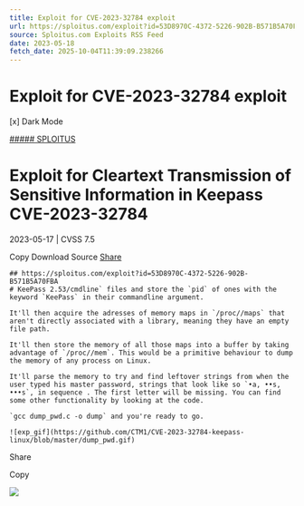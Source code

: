 ```yaml
---
title: Exploit for CVE-2023-32784 exploit
url: https://sploitus.com/exploit?id=53D8970C-4372-5226-902B-B571B5A70FBA&utm_source=rss&utm_medium=rss
source: Sploitus.com Exploits RSS Feed
date: 2023-05-18
fetch_date: 2025-10-04T11:39:09.238266
---
```


# Exploit for CVE-2023-32784 exploit

[x]
Dark Mode

[##### SPLOITUS](/)

# Exploit for Cleartext Transmission of Sensitive Information in Keepass CVE-2023-32784

2023-05-17 | CVSS 7.5

Copy
Download
Source
[Share](#share-url)

```
## https://sploitus.com/exploit?id=53D8970C-4372-5226-902B-B571B5A70FBA
# KeePass 2.53/cmdline` files and store the `pid` of ones with the keyword `KeePass` in their commandline argument.

It'll then acquire the adresses of memory maps in `/proc//maps` that aren't directly associated with a library, meaning they have an empty file path.

It'll then store the memory of all those maps into a buffer by taking advantage of `/proc//mem`. This would be a primitive behaviour to dump the memory of any process on Linux.

It'll parse the memory to try and find leftover strings from when the user typed his master password, strings that look like so `•a, ••s, •••s`, in sequence . The first letter will be missing. You can find some other functionality by looking at the code.

`gcc dump_pwd.c -o dump` and you're ready to go.

![exp_gif](https://github.com/CTM1/CVE-2023-32784-keepass-linux/blob/master/dump_pwd.gif)
```

Share

Copy

![](https://mc.yandex.ru/watch/54912310)